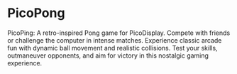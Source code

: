 # PicoPong
PicoPing: A retro-inspired Pong game for PicoDisplay. Compete with friends or challenge the computer in intense matches. Experience classic arcade fun with dynamic ball movement and realistic collisions. Test your skills, outmaneuver opponents, and aim for victory in this nostalgic gaming experience.
